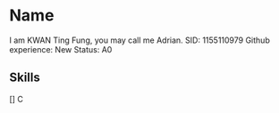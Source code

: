 # Name
I am KWAN Ting Fung,
you may call me Adrian.
SID: 1155110979
Github experience: New
Status: A0

## Skills
[] C
